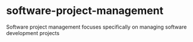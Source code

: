 # software-project-management
Software project management focuses specifically on managing software development projects
